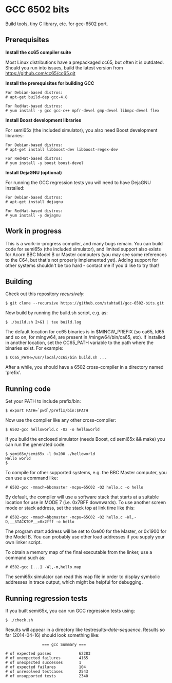 GCC 6502 bits
=============

Build tools, tiny C library, etc. for gcc-6502 port.

Prerequisites
-------------

**Install the cc65 compiler suite**

Most Linux distributions have a prepackaged cc65, but often it is outdated. Should you run into issues, build the latest version from https://github.com/cc65/cc65.git

**Install the prerequisites for building GCC**

    For Debian-based distros:
    # apt-get build-dep gcc-4.8

    For RedHat-based distros:
    # yum install -y gcc gcc-c++ mpfr-devel gmp-devel libmpc-devel flex

**Install Boost development libraries**

For semi65x (the included simulator), you also need Boost development libraries:

    For Debian-based distros:
    # apt-get install libboost-dev libboost-regex-dev
    
    For RedHat-based distros:
    # yum install -y boost boost-devel

**Install DejaGNU (optional)**

For running the GCC regression tests you will need to have DejaGNU installed:

    For Debian-based distros:
    # apt-get install dejagnu
    
    For RedHat-based distros:
    # yum install -y dejagnu

Work in progress
----------------

This is a work-in-progress compiler, and many bugs remain. You can build code for semi65x (the included simulator), and limited support also exists for Acorn BBC Model B or Master computers (you may see some references to the C64, but that's not properly implemented yet). Adding support for other systems shouldn't be too hard - contact me if you'd like to try that!

Building
--------

Check out this repository *recursively*:

    $ git clone --recursive https://github.com/stahta01/gcc-6502-bits.git

Now build by running the build.sh script, e.g. as:

    $ ./build.sh 2>&1 | tee build.log

The default location for cc65 binaries is in $MINGW_PREFIX (so ca65, ld65 and so on, for mingw64, are present in /mingw64/bin/ca65, etc). If installed in another location, set the CC65_PATH variable to the path where the binaries exist. For example:

    $ CC65_PATH=/usr/local/cc65/bin build.sh ...

After a while, you should have a 6502 cross-compiler in a directory named 'prefix'.

Running code
------------

Set your PATH to include prefix/bin:

    $ export PATH=`pwd`/prefix/bin:$PATH

Now use the compiler like any other cross-compiler:

    $ 6502-gcc helloworld.c -O2 -o helloworld

If you build the enclosed simulator (needs Boost, cd semi65x && make) you can run the generated code:

    $ semi65x/semi65x -l 0x200 ./helloworld
    Hello world
    $

To compile for other supported systems, e.g. the BBC Master computer, you can use a command like:

    # 6502-gcc -mmach=bbcmaster -mcpu=65C02 -O2 hello.c -o hello

By default, the compiler will use a software stack that starts at a suitable location for use in MODE 7 (i.e. 0x7BFF downwards). To use another screen mode or stack address, set the stack top at link time like this:

    # 6502-gcc -mmach=bbcmaster -mcpu=65C02 -O2 hello.c -Wl,-D,__STACKTOP__=0x2fff -o hello

The program start address will be set to 0xe00 for the Master, or 0x1900 for the Model B. You can probably use other load addresses if you supply your own linker script.

To obtain a memory map of the final executable from the linker, use a command such as:

    # 6502-gcc [...] -Wl,-m,hello.map

The semi65x simulator can read this map file in order to display symbolic addresses in trace output, which might be helpful for debugging.

Running regression tests
------------------------

If you built semi65x, you can run GCC regression tests using:

    $ ./check.sh

Results will appear in a directory like testresults-*date*-*sequence*. Results so far (2014-04-16) should look something like:

```
                === gcc Summary ===

# of expected passes            62283
# of unexpected failures        4165
# of unexpected successes       1
# of expected failures          104
# of unresolved testcases       2543
# of unsupported tests          2340
```
